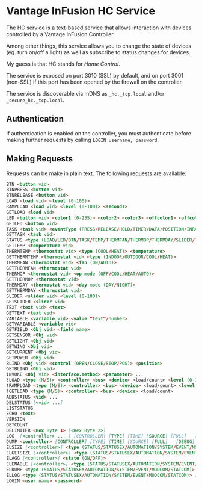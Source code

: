 # Vantage InFusion HC Service

The HC service is a text-based service that allows interaction with devices
controlled by a Vantage InFusion Controller.

Among other things, this service allows you to change the state of devices
(eg. turn on/off a light) as well as subscribe to status changes for devices.

My guess is that HC stands for *Home Control*.

The service is exposed on port 3010 (SSL) by default, and on port 3001 (non-SSL) if this
port has been opened by the firewall on the controller.

The service is discoverable via mDNS as `_hc._tcp.local` and/or `_secure_hc._tcp.local`.


## Authentication

If authentication is enabled on the controller, you must authenticate before making further
requests by calling `LOGIN username, password`.


## Making Requests

Requests can be make in plain text. The following requests are available:

```markdown
BTN <button vid>
BTNPRESS <button vid>
BTNRELEASE <button vid>
LOAD <load vid> <level (0-100)>
RAMPLOAD <load vid> <level (0-100)> <seconds>
GETLOAD <load vid> 
LED <button vid> <color1 (0-255)> <color2> <color3> <offcolor1> <offcolor2 (0-255)> <offcolor3> <blinkrate (FAST/MEDIUM/SLOW/VERYSLOW/OFF)>
GETLED <button vid>
TASK <task vid> <eventType (PRESS/RELEASE/HOLD/TIMER/DATA/POSITION/INRANGE/OUTOFRANGE/TEMPERATURE/DAYMODE/FANMODE/OPERATIONMODE/CONNECT/DISCONNECT/BOOT/LEARN/CANCEL/NONE)>
GETTASK <task vid>
STATUS <type (LOAD/LED/BTN/TASK/TEMP/THERMFAN/THERMOP/THERMDAY/SLIDER/TEXT/VARIABLE/BLIND/PAGE/LEDSTATE/IMAGE/WIND/LIGHT/CURRENT/POWER/ALL/NONE)>
GETTEMP <temperature vid>
THERMTEMP <thermostat vid> <type (COOL/HEAT)> <temperature>
GETTHERMTEMP <thermostat vid> <type (INDOOR/OUTDOOR/COOL/HEAT)>
THERMFAN <thermostat vid> <fan (ON/AUTO)>
GETTHERMFAN <thermostat vid>
THERMOP <thermostat vid> <op mode (OFF/COOL/HEAT/AUTO)>
GETTHERMOP <thermostat vid>
THERMDAY <thermostat vid> <day mode (DAY/NIGHT)>
GETTHERMDAY <thermostat vid>
SLIDER <slider vid> <level (0-100)>
GETSLIDER <slider vid>
TEXT <text vid> <text>
GETTEXT <text vid>
VARIABLE <variable vid> <value "text"/number>
GETVARIABLE <variable vid>
GETFIELD <Obj vid> <field name>
GETSENSOR <Obj vid>
GETLIGHT <Obj vid>
GETWIND <Obj vid>
GETCURRENT <Obj vid>
GETPOWER <Obj vid>
BLIND <Obj vid> <control (OPEN/CLOSE/STOP/POS)> <position>
GETBLIND <Obj vid>
INVOKE <Obj vid> <interface.method> <parameter> ...
!LOAD <type (M/S)> <controller> <bus> <device> <load/count> <level (0-100)>
!RAMPLOAD <type (M/S)> <controller> <bus> <device> <load/count> <level (0-100)> <seconds>
!GETLOAD <type (M/S)> <controller> <bus> <device> <load/count> 
ADDSTATUS <vid> ...
DELSTATUS [<vid> ...]
LISTSTATUS 
ECHO <text>
VERSION 
GETCOUNT 
DELIMITER <Hex Byte 1> [<Hex Byte 2>]
LOG  [<controller> ... ] [CONTROLLER] [TYPE] [TIME] [SOURCE] [FULL]   [DEBUG] [DUMP] [INFO] [WARNING] [ERROR] [FATAL] [TASK] [DEVICE] [QUERY] [PROF]
DUMP <controller> [CONTROLLER] [TYPE] [TIME] [SOURCE] [FULL]   [DEBUG] [DUMP] [INFO] [WARNING] [ERROR] [FATAL] [TASK] [DEVICE] [QUERY] [PROF]
ELSIZE [<controller>] <type (STATUS/STATUSEX/AUTOMATION/SYSTEM/EVENT/MODCOM/STATCOM)> <size>
ELGETSIZE [<controller>] <type (STATUS/STATUSEX/AUTOMATION/SYSTEM/EVENT/MODCOM/STATCOM)>
ELAGG [<controller>] <state (ON/OFF)>
ELENABLE [<controller>] <type (STATUS/STATUSEX/AUTOMATION/SYSTEM/EVENT/MODCOM/STATCOM)> <state (ON/OFF)>
ELDUMP <type (STATUS/STATUSEX/AUTOMATION/SYSTEM/EVENT/MODCOM/STATCOM)> [PERCENT] [CONTROLLER] [TIME] [TYPE] [HEX] [FULL] [<filter>]
ELLOG <type (STATUS/STATUSEX/AUTOMATION/SYSTEM/EVENT/MODCOM/STATCOM)> [PERCENT] [CONTROLLER] [TIME] [TYPE] [HEX] [FULL] <state (ON/OFF) [<filter>]
LOGIN <user name> <password>
```